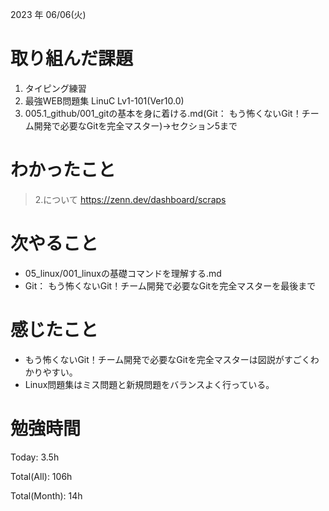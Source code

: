 2023 年 06/06(火)

# 取り組んだ課題

1. タイピング練習
1. 最強WEB問題集 LinuC Lv1-101(Ver10.0)
2. 005.1_github/001_gitの基本を身に着ける.md(Git： もう怖くないGit！チーム開発で必要なGitを完全マスター)→セクション5まで

# わかったこと

> 2.について
https://zenn.dev/dashboard/scraps

# 次やること

* 05_linux/001_linuxの基礎コマンドを理解する.md
* Git： もう怖くないGit！チーム開発で必要なGitを完全マスターを最後まで

# 感じたこと

* もう怖くないGit！チーム開発で必要なGitを完全マスターは図説がすごくわかりやすい。
* Linux問題集はミス問題と新規問題をバランスよく行っている。

# 勉強時間

Today: 3.5h

Total(All): 106h

Total(Month): 14h


